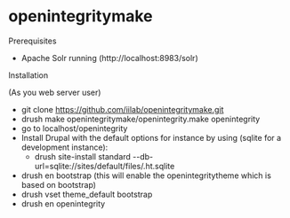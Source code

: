 openintegritymake
=================

Prerequisites
* Apache Solr running (http://localhost:8983/solr)

Installation

(As you web server user)

* git clone https://github.com/iilab/openintegritymake.git
* drush make openintegritymake/openintegrity.make openintegrity
* go to localhost/openintegrity
* Install Drupal with the default options for instance by using (sqlite for a development instance):
  * drush site-install standard --db-url=sqlite://sites/default/files/.ht.sqlite
* drush en bootstrap (this will enable the openintegritytheme which is based on bootstrap)
* drush vset theme_default bootstrap
* drush en openintegrity